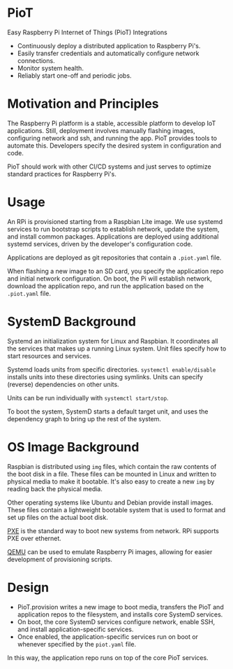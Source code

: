# PioT
Easy Raspberry Pi Internet of Things (PioT) Integrations

- Continuously deploy a distributed application to Raspberry Pi's.
- Easily transfer credentials and automatically configure network connections.
- Monitor system health.
- Reliably start one-off and periodic jobs.

# Motivation and Principles

The Raspberry Pi platform is a stable, accessible platform to develop IoT applications. Still, deployment involves manually flashing images, configuring network and ssh, and running the app. PioT provides tools to automate this. Developers specify the desired system in configuration and code.

PioT should work with other CI/CD systems and just serves to optimize standard practices for Raspberry Pi's.

# Usage

An RPi is provisioned starting from a Raspbian Lite image. We use systemd services to run bootstrap scripts to establish network, update the system, and install common packages. Applications are deployed using additional systemd services, driven by the developer's configuration code.

Applications are deployed as git repositories that contain a `.piot.yaml` file. 

When flashing a new image to an SD card, you specify the application repo and initial network configuration. On boot, the Pi will establish network, download the application repo, and run the application based on the `.piot.yaml` file.

# SystemD Background

Systemd an initialization system for Linux and Raspbian. It coordinates all the services that makes up a running Linux system. Unit files specify how to start resources and services. 

Systemd loads units from specific directories. `systemctl enable/disable` installs units into these directories using symlinks. Units can specify (reverse) dependencies on other units.

Units can be run individually with `systemctl start/stop`. 

To boot the system, SystemD starts a default target unit, and uses the dependency graph to bring up the rest of the system. 

# OS Image Background

Raspbian is distributed using `img` files, which contain the raw contents of the boot disk in a file. These files can be mounted in Linux and written to physical media to make it bootable. It's also easy to create a new `img` by reading back the physical media.

Other operating systems like Ubuntu and Debian provide install images. These files contain a lightweight bootable system that is used to format and set up files on the actual boot disk.

[PXE](https://wiki.debian.org/PXEBootInstall) is the standard way to boot new systems from network. RPi supports PXE over ethernet.

[QEMU](https://azeria-labs.com/emulate-raspberry-pi-with-qemu/) can be used to emulate Raspberry Pi images, allowing for easier development of provisioning scripts.

# Design

- PioT.provision writes a new image to boot media, transfers the PioT and application repos to the filesystem, and installs core SystemD services.
- On boot, the core SystemD services configure network, enable SSH, and install application-specific services.
- Once enabled, the application-specific services run on boot or whenever specified by the `piot.yaml` file.

In this way, the application repo runs on top of the core PioT services.
